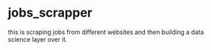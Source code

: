 # jobs_scrapper
this is scraping jobs from different websites and then building a data science layer over it.
